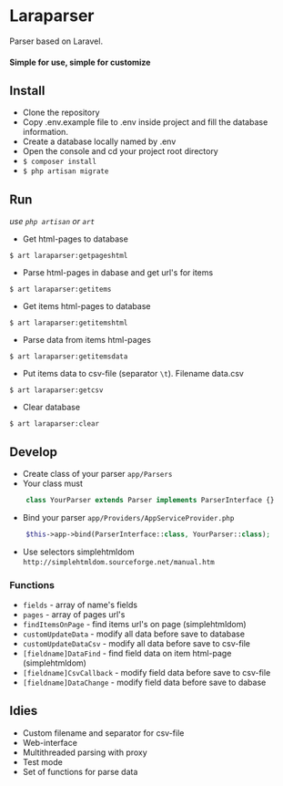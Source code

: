 # Laraparser
Parser based on Laravel.
#### Simple for use, simple for customize

## Install
* Clone the repository
* Copy .env.example file to .env inside project and fill the database information.
* Create a database locally named by .env
* Open the console and cd your project root directory
* ``$ composer install``
* ``$ php artisan migrate``

## Run
_use ``php artisan`` or ``art``_

* Get html-pages to database
```
$ art laraparser:getpageshtml
``` 
* Parse html-pages in dabase and get url's for items
```
$ art laraparser:getitems
```
* Get items html-pages to database
```
$ art laraparser:getitemshtml
```
* Parse data from items html-pages
```
$ art laraparser:getitemsdata
```
* Put items data to csv-file (separator ``\t``). Filename data.csv
```
$ art laraparser:getcsv
```
* Clear database
```
$ art laraparser:clear
```

## Develop

* Create class of your parser ``app/Parsers``
* Your class must 
```php
    class YourParser extends Parser implements ParserInterface {}
```
* Bind your parser ``app/Providers/AppServiceProvider.php``
```php
    $this->app->bind(ParserInterface::class, YourParser::class);
```
* Use selectors simplehtmldom ```http://simplehtmldom.sourceforge.net/manual.htm```

### Functions
* ``fields`` - array of name's fields
* ``pages`` - array of pages url's
* ``findItemsOnPage`` - find items url's on page (simplehtmldom)
* ``customUpdateData`` - modify all data before save to database
* ``customUpdateDataCsv`` - modify all data before save to csv-file
* ``[fieldname]DataFind`` - find field data on item html-page (simplehtmldom)
* ``[fieldname]CsvCallback`` - modify field data before save to csv-file
* ``[fieldname]DataChange`` - modify field data before save to dabase


## Idies
* Custom filename and separator for csv-file
* Web-interface
* Multithreaded parsing with proxy
* Test mode
* Set of functions for parse data
